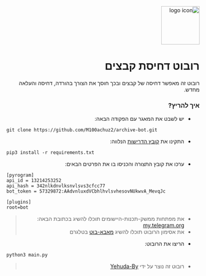 <div dir="rtl">

<a href="https://t.me/zipperTGbot"><img src="https://telegra.ph/file/f6cfbc3be97f92cd347e6.png" alt="logo icon" width="100" height="100"></a>

# רובוט דחיסת קבצים

רובוט זה מאפשר דחיסה של קבצים ובכך חוסך את הצורך בהורדה, דחיסה והעלאה מחדש.


### איך להריץ?
+ יש לשבט את המאגר עם הפקודה הבאה:
</div>

```
git clone https://github.com/M100achuz2/archive-bot.git
```
<div dir="rtl">
  
  
+ התקינו את [קובץ הדרישות](/requirements.txt) הנלווה:

</div>

```
pip3 install -r requirements.txt
```
<div dir="rtl">
  
+ ערכו את קובץ התצורה והכניסו בו את הפרטים הבאים:
</div>

```
[pyrogram]
api_id = 13214253252
api_hash = 342nlkdnvlksnvlsvs3cfcc77
bot_token = 57329872:AAdvnluxdVCbhlhvlsvhesovNUkwvA_MevqJc

[plugins]
root=bot
```
<div dir="rtl">
  
> - את מפתחות ממשק-תכנות-היישומים תוכלו להשיג בכתובת הבאה: [my.telegram.org](https://my.telegram.org)
> - את אסימון הרובוט תוכלו להשיג [מאבא-בוט](https://BotFather) בטלגרם
+ הריצו את הרובוט:
</div>

```
python3 main.py
```

<div dir="rtl">
  
> - רובוט זה נוצר על ידי [Yehuda-By](https://t.me/M100achuzBots)
